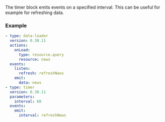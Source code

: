 The timer block emits events on a specified interval. This can be useful for example for refreshing
data.

### Example

```yaml
- type: data-loader
  version: 0.30.11
  actions:
    onLoad:
      type: resource.query
      resource: news
  events:
    listen:
      refresh: refreshNews
    emit:
      data: news
- type: timer
  version: 0.30.11
  parameters:
    interval: 60
  events:
    emit:
      interval: refreshNews
```
